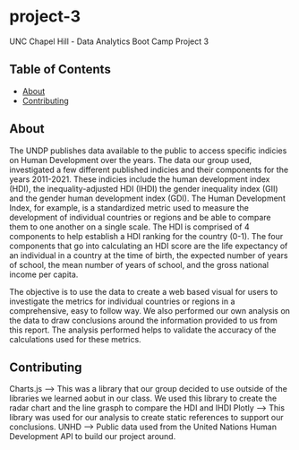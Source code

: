# project-3
UNC Chapel Hill - Data Analytics Boot Camp Project 3



## Table of Contents

- [About](#about)
- [Contributing](#contributing)

## About

The UNDP publishes data available to the public to access specific indicies on Human Development over the years. The data our group used, investigated a few different published indicies and their components for the years 2011-2021. These indicies include the human development index (HDI), the inequality-adjusted HDI (IHDI) the gender inequality index (GII) and the gender human development index (GDI). 
The Human Development Index, for example, is a standardized metric used to measure the development of individual countries or regions and be able to compare them to one another on a single scale. The HDI is comprised of 4 components to help establish a HDI ranking for the country (0-1). The four components that go into calculating an HDI score are the life expectancy of an individual in a country at the time of birth, the expected number of years of school, the mean number of years of school, and the gross national income per capita.

The objective is to use the data to create a web based visual for users to investigate the metrics for individual countries or regions in a comprehensive, easy to follow way. We also performed our own analysis on the data to draw conclusions around the information provided to us from this report. The analysis performed helps to validate the accuracy of the calculations used for these metrics.




## Contributing
Charts.js --> This was a library that our group decided to use outside of the libraries we learned aobut in our class. We used this library to create the radar chart and the line grasph to compare the HDI and IHDI
Plotly --> This library was used for our analysis to create static references to support our conclusions.
UNHD --> Public data used from the United Nations Human Development API to build our project around.


